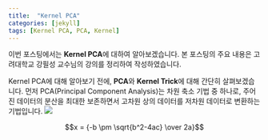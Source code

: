 ```yaml
---
title:  "Kernel PCA"
categories: [jekyll]
tags: [Kernel PCA, PCA, Kernel]
---
```


 이번 포스팅에서는 **Kernel PCA**에 대하여 알아보겠습니다. 본 포스팅의 주요 내용은 고려대학교 강필성 교수님의 강의를 정리하여 작성하였습니다.

 Kernel PCA에 대해 알아보기 전에, **PCA**와 **Kernel Trick**에 대해 간단히 살펴보겠습니다. 먼저 PCA(Principal Component Analysis)는 차원 축소 기법 중 하나로, 주어진 데이터의 분산을 최대한 보존하면서 고차원 상의 데이터를 저차원 데이터로 변환하는 기법입니다.
![](http://)

$$x = {-b \pm \sqrt{b^2-4ac} \over 2a}$$